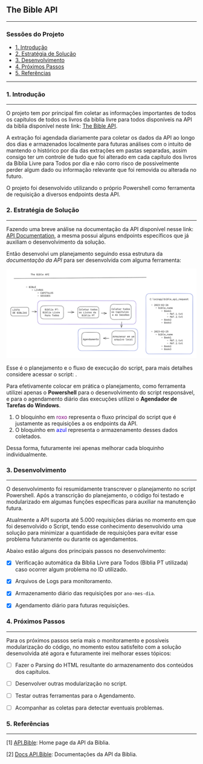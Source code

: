 ## The Bible API

---

### Sessões do Projeto

- [1. Introdução](#1-introdução)
- [2. Estratégia de Solução](#2-estratégia-de-solução)
- [3. Desenvolvimento](#3-desenvolvimento)
- [4. Próximos Passos](#4-próximos-passos)
- [5. Referências](#5-referências)

---

### 1. Introdução
---

O projeto tem por principal fim coletar as informações importantes de todos os capítulos de todos os livros da biblia livre para todos disponíveis na API da biblia disponível neste link: [The Bible API](https://scripture.api.bible/).

A extração foi agendada diariamente para coletar os dados da API ao longo dos dias e armazenados localmente para futuras análises com o intuito de mantendo o histórico por dia das extrações em pastas separadas, assim consigo ter um controle de tudo que foi alterado em cada capítulo dos livros da Bíblia Livre para Todos por dia e não corro risco de possivelmente perder algum dado ou informação relevante que foi removida ou alterada no futuro. 

O projeto foi desenvolvido utilizando o próprio Powershell como ferramenta de requisição a diversos endpoints desta API.


### 2. Estratégia de Solução
---

Fazendo uma breve análise na documentação da API disponível nesse link: [API Documentation](https://scripture.api.bible/livedocs), a mesma possui alguns endpoints específicos que já auxiliam o desenvolvimento da solução.

Então desenvolvi um planejamento seguindo essa estrutura da *documentação da API* para ser desenvolvida com alguma ferramenta:

![Image Planejamento The Bible API](imgs/img_planing.png)

Esse é o planejamento e o fluxo de execução do script, para mais detalhes considere acessar o script: []().

Para efetivamente colocar em prática o planejamento, como ferramenta utilizei apenas o **Powershell** para o desenvolvimento do script responsável, e para o agendamento diário das execuções utilizei o **Agendador de Tarefas do Windows**.

1. O bloquinho em <font color="purple">roxo</font> representa o fluxo principal do script que é justamente as requisições a os endpoints da API.
2. O bloquinho em <font color="blue">azul</font> representa o armazenamento desses dados coletados.

Dessa forma, futuramente irei apenas melhorar cada bloquinho individualmente. 


### 3. Desenvolvimento
---

O desenvolvimento foi resumidamente transcrever o planejamento no script Powershell. Após a transcrição do planejamento, o código foi testado e modularizado em algumas funções específicas para auxiliar na manutenção futura.

Atualmente a API suporta até 5.000 requisições diárias no momento em que foi desenvolvido o Script, tendo esse conhecimento desenvolvido uma solução para minimizar a quantidade de requisições para evitar esse problema futuramente ou durante os agendamentos.

Abaixo estão alguns dos principais passos no desenvolvimento:

- [x] Verificação automática da Bíblia Livre para Todos (Biblia PT utilizada) caso ocorrer algum problema no ID utilizado.
- [x] Arquivos de Logs para monitoramento.
- [x] Armazenamento diário das requisições por `ano-mes-dia`.
- [x] Agendamento diário para futuras requisições.



### 4. Próximos Passos
---

Para os próximos passos seria mais o monitoramento e possíveis modularização do código, no momento estou satisfeito com a solução desenvolvida até agora e futuramente irei melhorar esses tópicos:

- [ ] Fazer o Parsing do HTML resultante do armazenamento dos conteúdos dos capítulos.
- [ ] Desenvolver outras modularização no script.
- [ ] Testar outras ferramentas para o Agendamento.
- [ ] Acompanhar as coletas para detectar eventuais problemas.


### 5. Referências
---

[1] [API.Bible](https://scripture.api.bible/): Home page da API da Biblia.

[2] [Docs API.Bible](https://docs.api.bible/): Documentações da API da Biblia.

